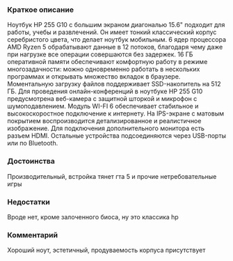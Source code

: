 ### **Краткое описание**
Ноутбук HP 255 G10 с большим экраном диагональю 15.6" подходит для работы, учебы и развлечений. Он имеет тонкий классический корпус серебристого цвета, что делает ноутбук мобильным. 6 ядер процессора AMD Ryzen 5 обрабатывают данные в 12 потоков, благодаря чему даже при нагрузке все операции совершаются без задержек. 16 ГБ оперативной памяти обеспечивают комфортную работу в режиме многозадачности: можно одновременно работать в нескольких программах и открывать множество вкладок в браузере. Моментальную загрузку файлов поддерживает SSD-накопитель на 512 ГБ.  Для проведения онлайн-конференций в ноутбуке HP 255 G10 предусмотрена веб-камера с защитной шторкой и микрофон с шумоподавлением. Модуль WI-FI 6 обеспечивает стабильное и высокоскоростное подключение к интернету. На IPS-экране с матовым покрытием воспроизводится детализированное и реалистичное изображение. Для подключения дополнительного монитора есть разъем HDMI. Остальные устройства подсоединяются через USB-порты или по Bluetooth.

### **Достоинства**
Производительный, встройка тянет гта 5 и прочие нетребовательные игры

### **Недостатки**
Вроде нет, кроме залоченного биоса, ну это классика hp

### **Комментарий**
Хороший ноут, эстетичный, продуваемость корпуса присутствует
